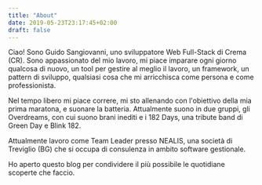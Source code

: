 ```yaml
---
title: "About"
date: 2019-05-23T23:17:45+02:00
draft: false
---
```


Ciao! Sono Guido Sangiovanni, uno sviluppatore Web Full-Stack di Crema (CR).
Sono appassionato del mio lavoro, mi piace imparare ogni giorno qualcosa di nuovo, un tool per gestire al meglio il lavoro, un framework, un pattern di sviluppo, qualsiasi cosa che mi arricchisca come persona e come professionista.

Nel tempo libero mi piace correre, mi sto allenando con l'obiettivo della mia prima maratona, e suonare la batteria.
Attualmente suono in due gruppi, gli Overdreams, con cui suono brani inediti e i 182 Days, una tribute band di Green Day e Blink 182.


Attualmente lavoro come Team Leader presso NEALIS, una società di Treviglio (BG) che si occupa di consulenza in ambito software gestionale.

Ho aperto questo blog per condividere il più possibile le quotidiane scoperte che faccio.
